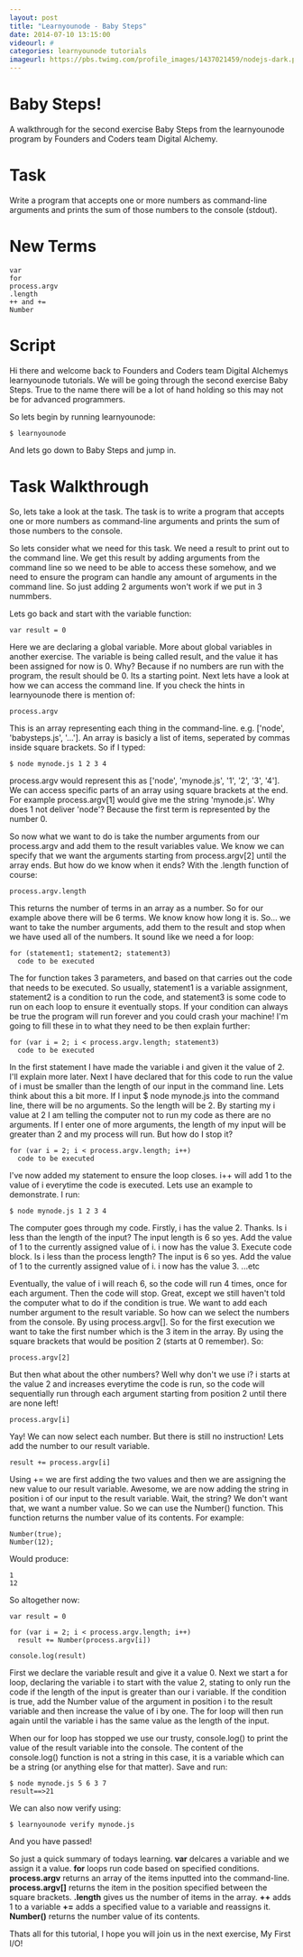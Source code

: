 ```yaml
---
layout: post
title: "Learnyounode - Baby Steps"
date: 2014-07-10 13:15:00
videourl: #
categories: learnyounode tutorials
imageurl: https://pbs.twimg.com/profile_images/1437021459/nodejs-dark.png
---
```

# Baby Steps!

A walkthrough for the second exercise Baby Steps from the learnyounode program by Founders and Coders team Digital Alchemy. 

# Task
Write a program that accepts one or more numbers as command-line arguments and prints the sum of those numbers to the console (stdout).

# New Terms
    var
    for
    process.argv
    .length
    ++ and +=
    Number

# Script
Hi there and welcome back to Founders and Coders team Digital Alchemys learnyounode tutorials. We will be going through the second exercise Baby Steps. True to the name there will be a lot of hand holding so this may not be for advanced programmers. 

So lets begin by running learnyounode:

    $ learnyounode

And lets go down to Baby Steps and jump in.   

# Task Walkthrough
So, lets take a look at the task. The task is to write a program that accepts one or more numbers as command-line arguments and prints the sum of those numbers to the console. 

So lets consider what we need for this task. We need a result to print out to the command line. We get this result by adding arguments from the command line so we need to be able to access these somehow, and we need to ensure the program can handle any amount of arguments in the command line. So just adding 2 arguments won't work if we put in 3 nummbers.

Lets go back and start with the variable function:

    var result = 0
    
Here we are declaring a global variable. More about global variables in another exercise. The variable is being called result, and the value it has been assigned for now is 0. Why? Because if no numbers are run with the program, the result should be 0. Its a starting point. Next lets have a look at how we can access the command line. If you check the hints in learnyounode there is mention of:

    process.argv
    
This is an array representing each thing in the command-line. e.g. ['node', 'babysteps.js', '...']. An array is basicly a list of items, seperated by commas inside square brackets. So if I typed: 

    $ node mynode.js 1 2 3 4 

process.argv would represent this as ['node', 'mynode.js', '1', '2', '3', '4']. We can access specific parts of an array using square brackets at the end. For example process.argv[1] would give me the string 'mynode.js'. Why does 1 not deliver 'node'? Because the first term is represented by the number 0.    

So now what we want to do is take the number arguments from our process.argv and add them to the result variables value. We know we can specify that we want the arguments starting from process.argv[2] until the array ends. But how do we know when it ends? With the .length function of course:

    process.argv.length
    
This returns the number of terms in an array as a number. So for our example above there will be 6 terms. We know know how long it is. So... we want to take the number arguments, add them to the result and stop when we have used all of the numbers. It sound like we need a for loop:

    for (statement1; statement2; statement3)
      code to be executed
      
The for function takes 3 parameters, and based on that carries out the code that needs to be executed. So usually, statement1 is a variable assignment, statement2 is a condition to run the code, and statement3 is some code to run on each loop to ensure it eventually stops. If your condition can always be true the program will run forever and you could crash your machine! I'm going to fill these in to what they need to be then explain further:

    for (var i = 2; i < process.argv.length; statement3)
      code to be executed
      
In the first statement I have made the variable i and given it the value of 2. I'll explain more later. Next I have declared that for this code to run the value of i must be smaller than the length of our input in the command line. Lets think about this a bit more. If I input $ node mynode.js into the command line, there will be no arguments. So the length will be 2. By starting my i value at 2 I am telling the computer not to run my code as there are no arguments. If I enter one of more arguments, the length of my input will be greater than 2 and my process will run. But how do I stop it? 

    for (var i = 2; i < process.argv.length; i++)
      code to be executed
      
I've now added my statement to ensure the loop closes. i++ will add 1 to the value of i everytime the code is executed. Lets use an example to demonstrate. I run:

    $ node mynode.js 1 2 3 4
    
The computer goes through my code. Firstly, i has the value 2. Thanks. Is i less than the length of the input? The input length is 6 so yes. Add the value of 1 to the currently assigned value of i. i now has the value 3. Execute code block. Is i less than the process length? The input is 6 so yes. Add the value of 1 to the currently assigned value of i. i now has the value 3. ...etc

Eventually, the value of i will reach 6, so the code will run 4 times, once for each argument. Then the code will stop. Great, except we still haven't told the computer what to do if the condition is true. We want to add each number argument to the result variable. So how can we select the numbers from the console. By using process.argv[]. So for the first execution we want to take the first number which is the 3 item in the array. By using the square brackets that would be position 2 (starts at 0 remember). So:

    process.argv[2]
    
But then what about the other numbers? Well why don't we use i? i starts at the value 2 and increases everytime the code is run, so the code will sequentially run through each argument starting from position 2 until there are none left!

    process.argv[i]
    
Yay! We can now select each number. But there is still no instruction! Lets add the number to our result variable.

    result += process.argv[i]
    
Using += we are first adding the two values and then we are assigning the new value to our result variable. Awesome, we are now adding the string in position i of our input to the result variable. Wait, the string? We don't want that, we want a number value. So we can use the Number() function. This function returns the number value of its contents. For example:

    Number(true);
    Number(12);
    
Would produce:

    1
    12
    
So altogether now:

    var result = 0
    
    for (var i = 2; i < process.argv.length; i++)
      result += Number(process.argv[i])
      
    console.log(result)
    
First we declare the variable result and give it a value 0. Next we start a for loop, declaring the variable i to start with the value 2, stating to only run the code if the length of the input is greater than our i variable. If the condition is true, add the Number value of the argument in position i to the result variable and then increase the value of i by one. The for loop will then run again until the variable i has the same value as the length of the input. 

When our for loop has stopped we use our trusty, console.log() to print the value of the result variable into the console. The content of the console.log() function is not a string in this case, it is a variable which can be a string (or anything else for that matter). Save and run:

    $ node mynode.js 5 6 3 7
    result==>21
    
We can also now verify using:

    $ learnyounode verify mynode.js
    
And you have passed! 

So just a quick summary of todays learning. **var** delcares a variable and we assign it a value. **for** loops run code based on specified conditions. **process.argv** returns an array of the items inputted into the command-line. **process.argv[]** returns the item in the position specified between the square brackets. **.length** gives us the number of items in the array. **++** adds 1 to a variable **+=** adds a specified value to a variable and reassigns it. **Number()** returns the number value of its contents.

Thats all for this tutorial, I hope you will join us in the next exercise, My First I/O!

